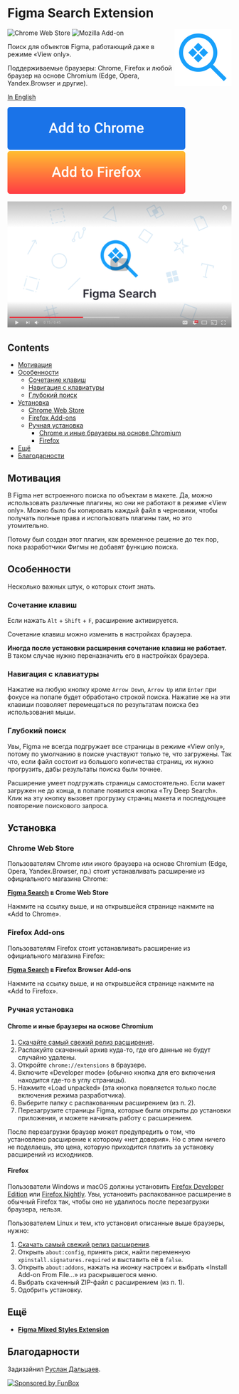 # Figma Search Extension

<img align="right"
     alt="Лого проекта: лупа с иконкой компонента внутри"
     src="icon.svg"
     width="128"
     height="128">

![Chrome Web Store](https://img.shields.io/chrome-web-store/v/lfofpannpmmeeicgiiacjghmcfgnebbi?label=Chrome%20Web%20Store) ![Mozilla Add-on](https://img.shields.io/amo/v/figma-search?label=Mozilla%20Add-ons)

Поиск для объектов Figma, работающий даже в режиме «View only».

Поддерживаемые браузеры: Chrome, Firefox и любой браузер на основе Chromium (Edge, Opera, Yandex.Browser и другие).

[In English](./README.md)

[![Figma Search в Chrome Web Store](./add-to-chrome.svg)](https://chrome.google.com/webstore/detail/figma-search/lfofpannpmmeeicgiiacjghmcfgnebbi)
[![Figma Search в Mozilla Add-ons](./add-to-firefox.svg)](https://addons.mozilla.org/en-US/firefox/addon/figma-search/)

[![Демо видео на Ютубе](./youtube-demo.png)](https://youtu.be/F4wWJUe3JxQ)

## Contents

- [Мотивация](#мотивация)
- [Особенности](#особенности)
  - [Сочетание клавиш](#сочетание-клавиш)
  - [Навигация с клавиатуры](#навигация-с-клавиатуры)
  - [Глубокий поиск](#глубокий-поиск)
- [Установка](#установка)
  - [Chrome Web Store](#chrome-web-store)
  - [Firefox Add-ons](#firefox-add-ons)
  - [Ручная установка](#ручная-установка)
    - [Chrome и иные браузеры на основе Chromium](#chrome-и-иные-браузеры-на-основе-chromium)
    - [Firefox](#firefox)
- [Ещё](#ещё)
- [Благодарности](#благодарности)

## Мотивация

В Figma нет встроенного поиска по объектам в макете. Да, можно использовать различные плагины, но они не работают
в режиме «View only». Можно было бы копировать каждый файл в черновики, чтобы получать полные права и использовать 
плагины там, но это утомительно.

Потому был создан этот плагин, как временное решение до тех пор, пока разработчики Фигмы не добавят функцию поиска.

## Особенности

Несколько важных штук, о которых стоит знать.

### Сочетание клавиш

Если нажать `Alt` + `Shift` + `F`, расширение активируется.

Сочетание клавиш можно изменить в настройках браузера.

**Иногда после установки расширения сочетание клавиш не работает.** В таком случае нужно переназначить его в настройках
браузера.

### Навигация с клавиатуры

Нажатие на любую кнопку кроме `Arrow Down`, `Arrow Up` или `Enter` при фокусе на попапе будет обработано строкой поиска.
Нажатие же на эти клавиши позволяет перемещаться по результатам поиска без использования мыши.

### Глубокий поиск

Увы, Figma не всегда подгружает все страницы в режиме «View only», потому по умолчанию в поиске участвуют только те, 
что загружены. Так что, если файл состоит из большого количества страниц, их нужно прогрузить, дабы результаты поиска
были точнее.

Расширение умеет подгружать страницы самостоятельно. Если макет загружен не до конца, в попапе появится кнопка 
«Try Deep Search». Клик на эту кнопку вызовет прогрузку страниц макета и последующее повторение поискового запроса.

## Установка

### Chrome Web Store

Пользователям Chrome или иного браузера на основе Chromium (Edge, Opera, Yandex.Browser, пр.) стоит устанавливать 
расширение из официального магазина Chrome:

**[Figma Search](https://chrome.google.com/webstore/detail/figma-search/lfofpannpmmeeicgiiacjghmcfgnebbi) в Crome Web Store**

Нажмите на ссылку выше, и на открывшейся странице нажмите на «Add to Chrome».

### Firefox Add-ons

Пользователям Firefox стоит устанавливать расширение из официального магазина Firefox:

**[Figma Search](https://addons.mozilla.org/en-US/firefox/addon/figma-search/) в Firefox Browser Add-ons**

Нажмите на ссылку выше, и на открывшейся странице нажмите на «Add to Firefox».

### Ручная установка

#### Chrome и иные браузеры на основе Chromium

1. [Скачайте самый свежий релиз расширения](https://github.com/igoradamenko/figma-search-extension/releases).
2. Распакуйте скаченный архив куда-то, где его данные не будут случайно удалены.
3. Откройте `chrome://extensions` в браузере.
4. Включите «Developer mode» (обычно кнопка для его включения находится где-то в углу страницы).
5. Нажмите «Load unpacked» (эта кнопка появляется только после включения режима разработчика).
6. Выберите папку с распакованным расширением (из п. 2).
7. Перезагрузите страницы Figma, которые были открыты до установки приложения, и можете начинать работу с расширением.

После перезагрузки браузер может предупредить о том, что установлено расширение к которому «нет доверия».
Но с этим ничего не поделаешь, это цена, которую приходится платить за установку расширений из исходников. 

#### Firefox

Пользователи Windows и macOS должны установить [Firefox Developer Edition](https://www.mozilla.org/ru/firefox/developer/)
или [Firefox Nightly](https://www.mozilla.org/ru/firefox/channel/desktop/#nightly). Увы, установить распакованное
расширение в обычный Firefox так, чтобы оно не удалилось после перезагрузки браузера, нельзя.

Пользователем Linux и тем, кто установил описанные выше браузеры, нужно:

1. [Скачать самый свежий релиз расширения](https://github.com/igoradamenko/figma-search-extension/releases).
2. Открыть `about:config`, принять риск, найти переменную `xpinstall.signatures.required` и выставить её в `false`.
3. Открыть `about:addons`, нажать на иконку настроек и выбрать «Install Add-on From File...» из раскрывшегося меню.
4. Выбрать скаченный ZIP-файл с расширением (из п. 1).
5. Одобрить установку.

## Ещё

- **[Figma Mixed Styles Extension](https://github.com/igoradamenko/figma-mixed-styles-extension)**

## Благодарности

Задизайнил [Руслан Дальцаев](https://dribbble.com/workmachine).

[![Sponsored by FunBox](https://funbox.ru/badges/sponsored_by_funbox_centered.svg)](https://funbox.ru)
